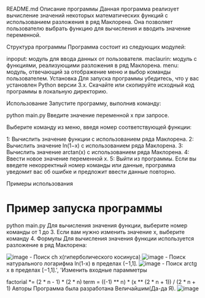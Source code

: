 README.md
Описание программы
Данная программа реализует вычисление значений некоторых математических функций с использованием разложения в ряд Маклорена. Она позволяет пользователю выбрать функцию для вычисления и вводить значение переменной.

Структура программы
Программа состоит из следующих модулей:

inpoput: модуль для ввода данных от пользователя.
maclaurin: модуль с функциями, реализующими разложения в ряд Маклорена.
menu: модуль, отвечающий за отображение меню и выбор команды пользователем.
Установка
Для запуска программы убедитесь, что у вас установлен Python версии 3.x. Скачайте или скопируйте исходный код программы в локальную директорию.

Использование
Запустите программу, выполнив команду:

python main.py
Введите значение переменной x при запросе.

Выберите команду из меню, введя номер соответствующей функции:

 1: Вычислить значение функции с использованием ряда Маклорена.
 2: Вычислить значение ln(1−x) с использованием ряда Маклорена.
 3: Вычислить значение arctan(x) с использованием ряда Маклорена.
 4: Ввести новое значение переменной x.
 5: Выйти из программы.
Если вы введете некорректный номер команды или данные, программа уведомит вас об ошибке и предложит ввести данные повторно.

Примеры использования
# Пример запуска программы
python main.py
Для вычисления значения функции, выберите номер команды от 1 до 3.
Если вам нужно изменить значение x, выберите команду 4.
Формулы
Для вычисления значения функции используется разложение в ряд Маклорена:

![image](https://github.com/user-attachments/assets/082f8bd3-9b8d-4d8f-b91a-0df1b1c499c9) - Поиск ch x(гиперболического косинуса)
![image](https://github.com/user-attachments/assets/527028f2-e860-4ee3-9702-503ee47245a7) - Поиск натурального логарифма ln(1-x) в пределах (−1,1].
![image](https://github.com/user-attachments/assets/f7af3f15-bcdf-455d-b3f1-b79da50bdb17) - Поиск arctg x в пределах [−1,1].', 'Изменить входные парамметры

factorial *= (2 * n - 1) * (2 * n)
term = ((-1) ** n) * (x ** (2 * n + 1)) / (2 * n + 1)
Авторы
Программа была разработана Величайшим(Да-да Я).
![image](https://github.com/user-attachments/assets/57f06c73-a797-4dba-82f4-5bfe90e09e69)

